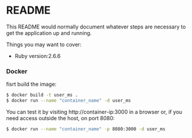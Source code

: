 # README

This README would normally document whatever steps are necessary to get the
application up and running.

Things you may want to cover:

* Ruby version:2.6.6

### Docker
fisrt build the image:

```sh
$ docker build -t user_ms .
$ docker run --name "container_name" -d user_ms
```
You can test it by visiting http://container-ip:3000 in a browser or, if you need access outside the host, on port 8080:
```sh
$ docker run --name "container_name" -p 8080:3000 -d user_ms
```